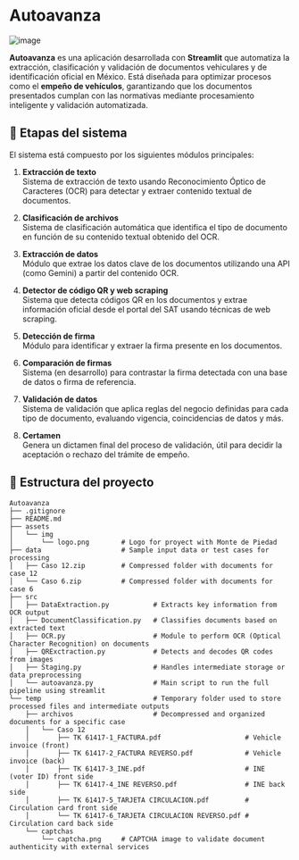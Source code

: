 # Autoavanza

![image](https://github.com/user-attachments/assets/fe1b2b95-cbdb-4cea-bc8d-aa180b12f394)



**Autoavanza** es una aplicación desarrollada con **Streamlit** que automatiza la extracción, clasificación y validación de documentos vehiculares y de identificación oficial en México. Está diseñada para optimizar procesos como el **empeño de vehículos**, garantizando que los documentos presentados cumplan con las normativas mediante procesamiento inteligente y validación automatizada.

## 📌 Etapas del sistema

El sistema está compuesto por los siguientes módulos principales:

1. **Extracción de texto**  
   Sistema de extracción de texto usando Reconocimiento Óptico de Caracteres (OCR) para detectar y extraer contenido textual de documentos.

2. **Clasificación de archivos**  
   Sistema de clasificación automática que identifica el tipo de documento en función de su contenido textual obtenido del OCR.

3. **Extracción de datos**  
   Módulo que extrae los datos clave de los documentos utilizando una API (como Gemini) a partir del contenido OCR.

4. **Detector de código QR y web scraping**  
   Sistema que detecta códigos QR en los documentos y extrae información oficial desde el portal del SAT usando técnicas de web scraping.

5. **Detección de firma**  
   Módulo para identificar y extraer la firma presente en los documentos.

6. **Comparación de firmas**  
   Sistema (en desarrollo) para contrastar la firma detectada con una base de datos o firma de referencia.

7. **Validación de datos**  
   Sistema de validación que aplica reglas del negocio definidas para cada tipo de documento, evaluando vigencia, coincidencias de datos y más.

8. **Certamen**  
   Genera un dictamen final del proceso de validación, útil para decidir la aceptación o rechazo del trámite de empeño.


## 📁 Estructura del proyecto

```
Autoavanza                  
├── .gitignore              
├── README.md               
├── assets                  
│   └── img
│       └── logo.png        # Logo for proyect with Monte de Piedad
├── data                    # Sample input data or test cases for processing
│   ├── Caso 12.zip         # Compressed folder with documents for case 12
│   └── Caso 6.zip          # Compressed folder with documents for case 6
├── src                     
│   ├── DataExtraction.py           # Extracts key information from OCR output
│   ├── DocumentClassification.py   # Classifies documents based on extracted text
│   ├── OCR.py                      # Module to perform OCR (Optical Character Recognition) on documents
│   ├── QRExctraction.py            # Detects and decodes QR codes from images
│   ├── Staging.py                  # Handles intermediate storage or data preprocessing
│   └── autoavanza.py               # Main script to run the full pipeline using streamlit
└── temp                            # Temporary folder used to store processed files and intermediate outputs
    ├── archivos                    # Decompressed and organized documents for a specific case
    │   └── Caso 12
    │       ├── TK 61417-1_FACTURA.pdf                     # Vehicle invoice (front)
    │       ├── TK 61417-2_FACTURA REVERSO.pdf             # Vehicle invoice (back)
    │       ├── TK 61417-3_INE.pdf                         # INE (voter ID) front side
    │       ├── TK 61417-4_INE REVERSO.pdf                 # INE back side
    │       ├── TK 61417-5_TARJETA CIRCULACION.pdf         # Circulation card front side
    │       └── TK 61417-6_TARJETA CIRCULACION REVERSO.pdf # Circulation card back side
    └── captchas
        └── captcha.png     # CAPTCHA image to validate document authenticity with external services
